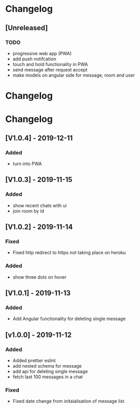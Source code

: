 # Changelog

## [Unreleased]

### TODO

- progressive web app (PWA)
- add push notifcation
- touch and hold functionality in PWA
- send message after request accept
- make models on angular side for message, room and user

# Changelog

# Changelog

## [V1.0.4] - 2019-12-11

### Added

- turn into PWA

## [V1.0.3] - 2019-11-15

### Added

- show recent chats with ui
- join room by id

## [V1.0.2] - 2019-11-14

### Fixed

- Fixed http redirect to https not taking place on heroku

### Added

- show three dots on hover

## [V1.0.1] - 2019-11-13

### Added

- Add Angular functionality for deleting single message

## [v1.0.0] - 2019-11-12

### Added

- Added prettier eslint
- add nested schema for message
- add api for deleting single message
- fetch last 100 messages in a chat

### Fixed

- Fixed date change from initaialisation of message list
